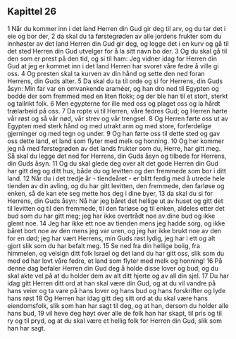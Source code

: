 ## Kapittel 26

1 Når du kommer inn i det land Herren din Gud gir deg til arv, og du tar det i eie og bor der,
2 da skal du ta førstegrøden av alle jordens frukter som du innhøster av det land Herren din Gud gir deg, og legge det i en kurv og gå til det sted Herren din Gud utvelger for å la sitt navn bo der.
3 Og du skal gå til den som er prest på den tid, og si til ham: Jeg vidner idag for Herren din Gud at jeg er kommet inn i det land Herren har svoret våre fedre å ville gi oss.
4 Og presten skal ta kurven av din hånd og sette den ned foran Herrens, din Guds alter.
5 Da skal du ta til orde og si for Herrens, din Guds åsyn: Min far var en omvankende araméer, og han dro ned til Egypten og bodde der som fremmed med en liten flokk; og der ble han til et stort, sterkt og tallrikt folk.
6 Men egypterne for ille med oss og plaget oss og la hårdt trælarbeid på oss.
7 Da ropte vi til Herren, våre fedres Gud; og Herren hørte vår røst og så vår nød, vår strev og vår trengsel.
8 Og Herren førte oss ut av Egypten med sterk hånd og med utrakt arm og med store, forferdelige gjerninger og med tegn og under.
9 Og han førte oss til dette sted og gav oss dette land, et land som flyter med melk og honning.
10 Og her kommer jeg nå med førstegrøden av det lands frukter som du, Herre, har gitt meg. Så skal du legge det ned for Herrens, din Guds åsyn og tilbede for Herrens, din Guds åsyn.
11 Og du skal glede deg over alt det gode Herren din Gud har gitt deg og ditt hus, både du og levitten og den fremmede som bor i ditt land.
12 Når du i det tredje år - tiendeåret - er blitt ferdig med å utrede hele tienden av din avling, og du har gitt levitten, den fremmede, den farløse og enken, så de kan ete seg mette hos deg i dine byer,
13 da skal du si for Herrens, din Guds åsyn: Nå har jeg båret det hellige ut av huset og gitt det til levitten og til den fremmede, til den farløse og til enken, aldeles etter det bud som du har gitt meg; jeg har ikke overtrådt noe av dine bud og ikke glemt noe.
14 Jeg har ikke ett noe av tienden mens jeg hadde sorg, og ikke båret bort noe av den mens jeg var uren, og jeg har ikke brukt noe av den for en død; jeg har vært Herrens, min Guds røst lydig, jeg har i ett og alt gjort slik som du har befalt meg.
15 Se ned fra din hellige bolig, fra himmelen, og velsign ditt folk Israel og det land du har gitt oss, slik som du med ed har lovt våre fedre, et land som flyter med melk og honning!
16 På denne dag befaler Herren din Gud deg å holde disse lover og bud; og du skal akte vel på at du holder dem av alt ditt hjerte og av all din sjel.
17 Du har idag gitt Herren ditt ord at han skal være din Gud, og at du vil vandre på hans veier og ta vare på hans lover og hans bud og hans forskrifter og lyde hans røst
18 Og Herren har idag gitt deg sitt ord at du skal være hans eiendomsfolk, slik som han har sagt til deg, og at han, dersom du holder alle hans bud,
19 vil heve deg høyt over alle de folk han har skapt, til pris og til ry og til pryd, og at du skal være et hellig folk for Herren din Gud, slik som han har sagt.

